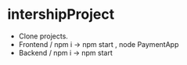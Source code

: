 # intershipProject
- Clone projects.
- Frontend / npm i -> npm start , node PaymentApp
- Backend / npm i  -> npm start
